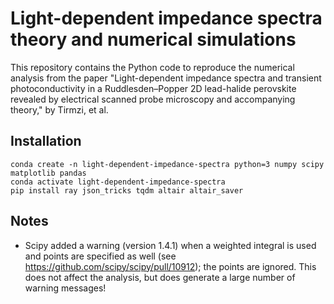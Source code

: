 # Light-dependent impedance spectra theory and numerical simulations

This repository contains the Python code to reproduce the numerical analysis from the paper "Light-dependent impedance spectra and transient photoconductivity in a Ruddlesden–Popper 2D lead-halide perovskite revealed by electrical scanned probe microscopy and accompanying theory," by Tirmzi, et al.

## Installation

    conda create -n light-dependent-impedance-spectra python=3 numpy scipy matplotlib pandas
    conda activate light-dependent-impedance-spectra
    pip install ray json_tricks tqdm altair altair_saver


## Notes

- Scipy added a warning (version 1.4.1) when a weighted integral is used and points are specified as well (see https://github.com/scipy/scipy/pull/10912); the points are ignored. This does not affect the analysis, but does generate a large number of warning messages!
